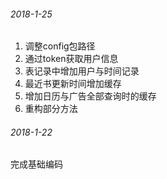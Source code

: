 ###### 2018-1-25
1. 调整config包路径
2. 通过token获取用户信息
3. 表记录中增加用户与时间记录
4. 最近书更新时间增加缓存
5. 增加日历与广告全部查询时的缓存
6. 重构部分方法
###### 2018-1-22
完成基础编码